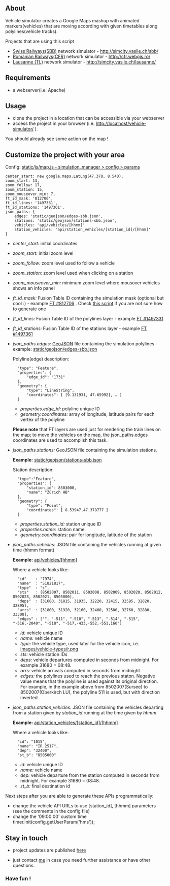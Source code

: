 ## About
Vehicle simulator creates a Google Maps mashup with animated markers(vehicles) that are moving according with given timetables along polylines(vehicle tracks). 

Projects that are using this script

* [Swiss Railways(SBB)](http://www.sbb.ch/en/home.html) network simulator - http://simcity.vasile.ch/sbb/
* [Romanian Railways(CFR)](http://www.infofer.ro/) network simulator - http://cfr.webgis.ro/
* [Lausanne (TL)](http://www.t-l.ch/) network simulator - http://simcity.vasile.ch/lausanne/

## Requirements

* a webserver(i.e. Apache)

## Usage

* clone the project in a location that can be accessible via your webserver
* access the project in your browser (i.e. [http://localhost/vehicle-simulator/](http://localhost/vehicle-simulator/) ). 

You should already see some action on the map !

## Customize the project with your area

Config: [static/js/map.js - simulation_manager > config > params](https://github.com/vasile/vehicle-simulator/blob/master/static/js/map.js)

    center_start: new google.maps.LatLng(47.378, 8.540),
    zoom_start: 13,
    zoom_follow: 17,
    zoom_station: 15,
    zoom_mouseover_min: 7,
    ft_id_mask: '812706',
    ft_id_lines: '1497331',
    ft_id_stations: '1497361',
    json_paths: {
        edges: 'static/geojson/edges-sbb.json',
        stations: 'static/geojson/stations-sbb.json',
        vehicles: 'api/vehicles/[hhmm]'
        station_vehicles: 'api/station_vehicles/[station_id]/[hhmm]'
    }

* *center_start:* initial coordinates
* *zoom_start:* initial zoom level
* *zoom_follow:* zoom level used to follow a vehicle
* *zoom_station:* zoom level used when clicking on a station
* *zoom_mouseover_min:* minimum zoom level where mousover vehicles shows an info panel
* *ft_id_mask:* Fusion Table ID containing the simulation mask (optional but cool :) - example [FT #812706](http://www.google.com/fusiontables/DataSource?dsrcid=812706) . Check [this script](https://github.com/vasile/Mask-KML-polygons) if you are not sure how to generate one
* *ft_id_lines:* Fusion Table ID of the polylines layer - example [FT #1497331](http://www.google.com/fusiontables/DataSource?dsrcid=1497331)
* *ft_id_stations:* Fusion Table ID of the stations layer - example [FT #1497361](http://www.google.com/fusiontables/DataSource?dsrcid=1497361)
* *json_paths.edges:* [GeoJSON](http://geojson.org/geojson-spec.html#linestring) file containing the simulation polylines - example: [static/geojson/edges-sbb.json](https://github.com/vasile/vehicle-simulator/blob/master/static/geojson/edges-sbb.json)
  
  	Polyline(edge) description:
    
        "type": "Feature",
        "properties": {
        	"edge_id": "1731"
        },
        "geometry": {
        	"type": "LineString",
            "coordinates": [ [9.131931, 47.65992], … ]
        }
        
     * *properties.edge_id:* polyline unique ID
     * *geometry.coordinates:* array of longitude, latitude pairs for each vertex of the polyline

  **Please note** that FT layers are used just for rendering the train lines on the map; to move the vehicles on the map, the json_paths.edges coordinates are used to accomplish this task.

* *json_paths.stations:* GeoJSON file containing the simulation stations.

    **Example:** [static/geojson/stations-sbb.json](https://github.com/vasile/vehicle-simulator/blob/master/static/geojson/stations-sbb.json) 
    
  	Station description:
        
        "type":"Feature",
        "properties": {
            "station_id": 8503000,
            "name": "Zürich HB"
        },
        "geometry": {
            "type": "Point",
            "coordinates": [ 8.53947,47.378777 ]
        }

    * *properties.station_id:* station unique ID
    * *properties.name:* station name
    * *geometry.coordinates:* pair for longitude, latitude of the station


* *json_paths.vehicles:* JSON file containing the vehicles running at given time (hhmm format)

    **Example:** [api/vehicles/[hhmm]](https://github.com/vasile/vehicle-simulator/blob/master/api/vehicles/0900.json) 
    
    Where a vehicle looks like:
        
        "id"    : "7974",
        "name"  : "S1821817",
        "type"  : "s",
        "sts"   : [8502007, 8502011, 8502008, 8502009, 8502020, 8502012, 8502028, 8502021, 8505000],
        "deps"  : [31680, 31815, 31935, 32220, 32415, 32595, 32820, 32895],
        "arrs"  : [31800, 31920, 32160, 32400, 32580, 32760, 32880, 33300],
        "edges" : ["", "-511", "-510", "-513", "-514", "-515", "-516,-2040", "-518", "-517,-433,-552,-551,160"]

    * *id:* vehicle unique ID
    * *name:* vehicle name
    * *type:* the vehicle type, used later for the vehicle icon, i.e. [images/vehicle-types/r.png](https://github.com/vasile/vehicle-simulator/blob/master/static/images/vehicle-types/r.png)
    * *sts:* vehicle station IDs
    * *deps:* vehicle departures computed in seconds from midnight. For example 31680 = 08:48.
    * *arrs:* vehicle arrivals computed in seconds from midnight
    * *edges:* the polylines used to reach the previous staton. Negative value means that the polyline is used against its original direction. For example, in the example above from 8502007(Sursee) to 8502007(Oberkirch LU), the polyline 511 is used, but with direction inverted

* *json_paths.station_vehicles:* JSON file containing the vehicles departing from a station given by *station_id* running at the time given by *hhmm*

    **Example:** [api/station_vehicles/[station_id]/[hhmm]](https://github.com/vasile/vehicle-simulator/blob/master/api/station_vehicles/8507000/0900.json) 
    
    Where a vehicle looks like:
        
        "id": "1015",
        "name": "IR 2517",
        "dep": "32400",
        "st_b": "8505000"

    * *id:* vehicle unique ID
    * *name:* vehicle name
    * *dep:* vehicle departure from the station computed in seconds from midnight. For example 31680 = 08:48.
    * *st_b:* final destination id

Next steps after you are able to generate these APIs programmatically:

* change the vehicle API URLs to use [station_id], [hhmm] parameters (see the comments in the config file)
* change the '09:00:00' custom time
    timer.init(config.getUserParam('hms'));


## Stay in touch
- project updates are published [here](http://blog.vasile.ch/tag/swisstrains)

- just contact [me](http://twitter.com/vasile23) in case you need further assistance or have other questions. 

### Have fun !